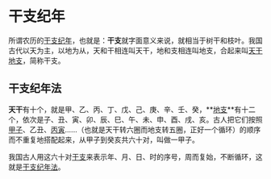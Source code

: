 # 干支纪年

所谓农历的[干支纪年](https://baike.baidu.com/item/干支纪年/3383226)，也就是：**干支**就字面意义来说，就相当于树干和枝叶。我国古代以天为主，以地为从，天和干相连叫天干，地和支相连叫地支，合起来叫[天干地支](https://baike.baidu.com/item/天干地支/278140)，简称干支。

## 干支纪年法

**天干**有十个，就是甲、乙、丙、丁、戊、己、庚、辛、壬、癸，**[地支](https://baike.baidu.com/item/地支/592743)**有十二个，依次是子、丑、寅、卯、辰、巳、午、未、申、酉、戌、亥。古人把它们按照[甲子](https://baike.baidu.com/item/甲子/35869)、乙丑、[丙寅](https://baike.baidu.com/item/丙寅/4091316)......（也就是天干转六圈而地支转五圈，正好一个循环）的顺序而不重复地搭配起来，从甲子到癸亥共六十对，叫做一甲子。

我国古人用这六十对[干支](https://baike.baidu.com/item/干支/630464)来表示年、月、日、时的序号，周而复始，不断循环，这就是[干支纪年法](https://baike.baidu.com/item/干支纪年法)。

